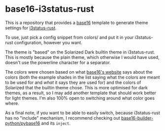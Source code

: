 # base16-i3status-rust

This is a repository that provides a [base16](https://github.com/chriskempson/base16) template to generate theme
settings for [i3status-rust](https://github.com/greshake/i3status-rust).

To use, just pick a config snippet from colors/ and put it in your i3status-rust configuration, however you want.

The theme is "based" on the Solarized Dark builtin theme in i3status-rust. This is mostly because the plain theme,
which otherwise I would have used, doesn't use the powerline character for a separator.

The colors were chosen based on what [base16's website](http://chriskempson.com/projects/base16/) says about the
colors (both the example shades in the list saying what the colors are meant to be used for and _what_ it says they
are used for) and the colors of Solarized that the builtin theme chose. This is more optimised for dark themes, as a
result, so I may add another template that should work better for light themes. I'm also 100% open to switching around
what color goes where.

As a final note, if you want to be able to easily switch, because i3status-rust has no "include" mechanism, I
recommend checking out [base16-builder-python/pybase16](https://github.com/InspectorMustache/base16-builder-python)
and its `inject`.
